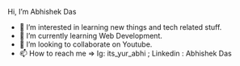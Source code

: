 Hi, I’m Abhishek Das


- 👀 I’m interested in learning new things and tech related stuff.
- 🌱 I’m currently learning Web Development.
- 💞️ I’m looking to collaborate on Youtube.
- 📫 How to reach me => Ig: its_yur_abhi ; Linkedin : Abhishek Das

<!---
abhi10012004/abhi10012004 is a ✨ special ✨ repository because its `README.md` (this file) appears on your GitHub profile.
You can click the Preview link to take a look at your changes.
--->
